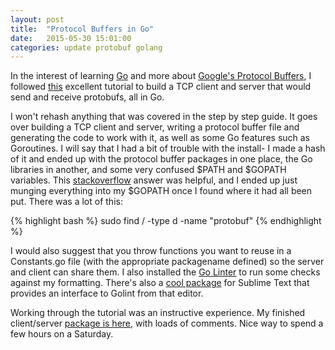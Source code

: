 ```yaml
---
layout: post
title:  "Protocol Buffers in Go"
date:   2015-05-30 15:01:00
categories: update protobuf golang
---
```

In the interest of learning [Go][golang] and more about [Google's Protocol Buffers][protobuf], I followed [this][tutorial] excellent tutorial to build a TCP client and server that would send and receive protobufs, all in Go. 

I won't rehash anything that was covered in the step by step guide. It goes over building a TCP client and server, writing a protocol buffer file and generating the code to work with it, as well as some Go features such as Goroutines. I will say that I had a bit of trouble with the install- I made a hash of it and ended up with the protocol buffer packages in one place, the Go libraries in another, and some very confused $PATH and $GOPATH variables. This [stackoverflow][stack] answer was helpful, and I ended up just munging everything into my $GOPATH once I found where it had all been put. There was a lot of this:

{% highlight bash %}
sudo find / -type d -name "protobuf"
{% endhighlight %}

I would also suggest that you throw functions you want to reuse in a Constants.go file (with the appropriate packagename defined) so the server and client can share them. I also installed the [Go Linter][lint] to run some checks against my formatting. There's also a [cool package][sublimeLint] for Sublime Text that provides an interface to Golint from that editor. 

Working through the tutorial was an instructive experience. My finished client/server [package is here][mystuff], with loads of comments. Nice way to spend a few hours on a Saturday.

[golang]:         http://golang.org/
[tutorial]:       http://www.minaandrawos.com/2014/05/27/practical-guide-protocol-buffers-protobuf-go-golang/
[protobuf]:       https://developers.google.com/protocol-buffers/
[stack]:          http://stackoverflow.com/questions/13214029/go-build-cannot-find-package-even-though-gopath-is-set
[lint]:           https://github.com/golang/lint
[sublimeLint]:    https://packagecontrol.io/packages/SublimeLinter-contrib-golint
[mystuff]:        https://github.com/the-hobbes/LearnGo/tree/master/Protobuff/Tutorial/src